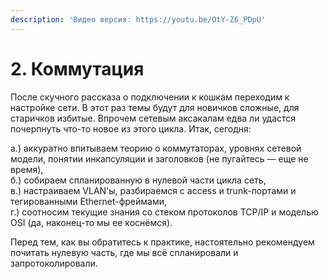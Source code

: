 ```yaml
---
description: 'Видео версия: https://youtu.be/OtY-Z6_PDpU'
---
```


# 2. Коммутация

После скучного рассказа о подключении к кошкам переходим к настройке сети. В этот раз темы будут для новичков сложные, для старичков избитые. Впрочем сетевым аксакалам едва ли удастся почерпнуть что-то новое из этого цикла. Итак, сегодня:

а.\) аккуратно впитываем теорию о коммутаторах, уровнях сетевой модели, понятии инкапсуляции и заголовков \(не пугайтесь — еще не время\),  
б.\) собираем спланированную в нулевой части цикла сеть,  
в.\) настраиваем VLAN'ы, разбираемся с access и trunk-портами и тегированными Ethernet-фреймами,  
г.\) соотносим текущие знания со стеком протоколов TCP/IP и моделью OSI \(да, наконец-то мы ее коснёмся\).

Перед тем, как вы обратитесь к практике, настоятельно рекомендуем почитать нулевую часть, где мы всё спланировали и запротоколировали.



